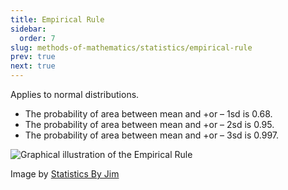 ```yaml
---
title: Empirical Rule
sidebar:
  order: 7
slug: methods-of-mathematics/statistics/empirical-rule
prev: true
next: true
---
```



Applies to normal distributions.

- The probability of area between mean and +or – 1sd is 0.68.
- The probability of area between mean and +or – 2sd is 0.95.
- The probability of area between mean and +or – 3sd is 0.997.

<figure style="max-width: 700px; margin: 10px auto;">

![Graphical illustration of the Empirical Rule](/images/maths/empirical-rule.jpg)

<figcaption>

Image by
[Statistics By Jim](https://statisticsbyjim.com/probability/empirical-rule/)

</figcaption>
</figure>
